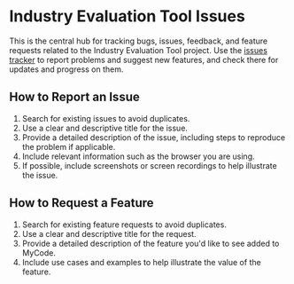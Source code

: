 
# Industry Evaluation Tool Issues

This is the central hub for tracking bugs, issues, feedback, and feature requests related to the Industry Evaluation Tool  project. Use the [issues tracker](../../issues) to report problems and suggest new features, and check there for updates and progress on them.

## How to Report an Issue

1. Search for existing issues to avoid duplicates.
2. Use a clear and descriptive title for the issue.
3. Provide a detailed description of the issue, including steps to reproduce the problem if applicable.
4. Include relevant information such as the browser you are using.
5. If possible, include screenshots or screen recordings to help illustrate the issue.

## How to Request a Feature

1. Search for existing feature requests to avoid duplicates.
2. Use a clear and descriptive title for the request.
3. Provide a detailed description of the feature you'd like to see added to MyCode.
4. Include use cases and examples to help illustrate the value of the feature.

